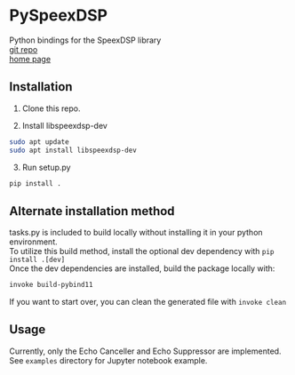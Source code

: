 # PySpeexDSP

Python bindings for the SpeexDSP library\
[git repo](https://github.com/xiph/speexdsp)\
[home page](https://www.speex.org/)

## Installation

1. Clone this repo.

2. Install libspeexdsp-dev
```bash
sudo apt update
sudo apt install libspeexdsp-dev
```

3. Run setup.py
```bash
pip install .
```

## Alternate installation method
tasks.py is included to build locally without installing it in your python environment.\
To utilize this build method, install the optional dev dependency with `pip install .[dev]`\
Once the dev dependencies are installed, build the package locally with:
```bash
invoke build-pybind11
```
If you want to start over, you can clean the generated file with `invoke clean`

## Usage
Currently, only the Echo Canceller and Echo Suppressor are implemented.  See `examples` directory for Jupyter notebook example.
